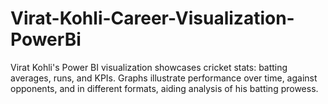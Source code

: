 # Virat-Kohli-Career-Visualization-PowerBi
Virat Kohli's Power BI visualization showcases cricket stats: batting averages, runs, and KPIs. Graphs illustrate performance over time, against opponents, and in different formats, aiding analysis of his batting prowess.
